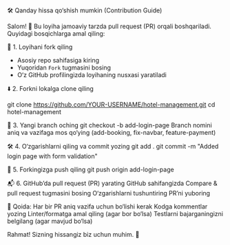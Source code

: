 🛠 Qanday hissa qo‘shish mumkin (Contribution Guide)

Salom! 👋 Bu loyiha jamoaviy tarzda pull request (PR) orqali boshqariladi. Quyidagi bosqichlarga amal qiling:

 🔁 1. Loyihani fork qiling

- Asosiy repo sahifasiga kiring
- Yuqoridan `Fork` tugmasini bosing
- O‘z GitHub profilingizda loyihaning nusxasi yaratiladi

 ⬇️ 2. Forkni lokalga clone qiling

git clone https://github.com/YOUR-USERNAME/hotel-management.git
cd hotel-management


🌿 3. Yangi branch oching
git checkout -b add-login-page
Branch nomini aniq va vazifaga mos qo‘ying (add-booking, fix-navbar, feature-payment)



🛠 4. O‘zgarishlarni qiling va commit yozing
git add .
git commit -m "Added login page with form validation"


🔼 5. Forkingizga push qiling
git push origin add-login-page


📬 6. GitHub’da pull request (PR) yarating
GitHub sahifangizda Compare & pull request tugmasini bosing
O‘zgarishlarni tushuntiring
PR’ni yuboring



📌 Qoida:
Har bir PR aniq vazifa uchun bo‘lishi kerak
Kodga kommentlar yozing
Linter/formatga amal qiling (agar bor bo‘lsa)
Testlarni bajarganingizni belgilang (agar mavjud bo‘lsa)

Rahmat! Sizning hissangiz biz uchun muhim. 🙌
